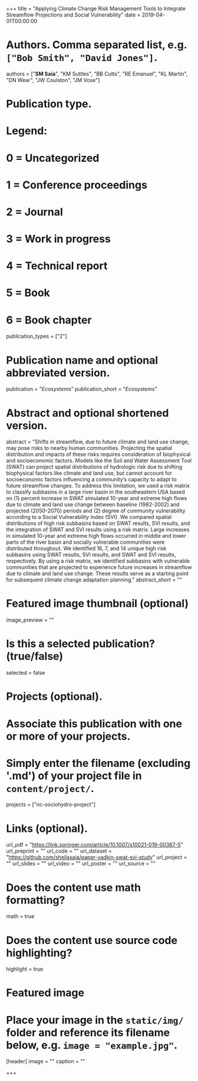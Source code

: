 +++
title = "Applying Climate Change Risk Management Tools to Integrate Streamflow Projections and Social Vulnerability"
date = 2019-04-01T00:00:00

# Authors. Comma separated list, e.g. `["Bob Smith", "David Jones"]`.
authors = ["**SM Saia**", "KM Suttles", "BB Cutts", "RE Emanuel", "KL Martin", "DN Wear", "JW Coulston", "JM Vose"]

# Publication type.
# Legend:
# 0 = Uncategorized
# 1 = Conference proceedings
# 2 = Journal
# 3 = Work in progress
# 4 = Technical report
# 5 = Book
# 6 = Book chapter
publication_types = ["2"]

# Publication name and optional abbreviated version.
publication = "*Ecosystems*"
publication_short = "*Ecosystems*"

# Abstract and optional shortened version.
abstract = "Shifts in streamflow, due to future climate and land use change, may pose risks to nearby human communities. Projecting the spatial distribution and impacts of these risks requires consideration of biophysical and socioeconomic factors. Models like the Soil and Water Assessment Tool (SWAT) can project spatial distributions of hydrologic risk due to shifting biophysical factors like climate and land use, but cannot account for socioeconomic factors influencing a community’s capacity to adapt to future streamflow changes. To address this limitation, we used a risk matrix to classify subbasins in a large river basin in the southeastern USA based on (1) percent increase in SWAT simulated 10-year and extreme high flows due to climate and land use change between baseline (1982-2002) and projected (2050-2070) periods and (2) degree of community vulnerability according to a Social Vulnerability Index (SVI). We compared spatial distributions of high risk subbasins based on SWAT results, SVI results, and the integration of SWAT and SVI results using a risk matrix. Large increases in simulated 10-year and extreme high flows occurred in middle and lower parts of the river basin and socially vulnerable communities were distributed throughout. We identified 16, 7, and 14 unique high risk subbasins using SWAT results, SVI results, and SWAT and SVI results, respectively. By using a risk matrix, we identified subbasins with vulnerable communities that are projected to experience future increases in streamflow due to climate and land use change. These results serve as a starting point for subsequent climate change adaptation planning."
abstract_short = ""

# Featured image thumbnail (optional)
image_preview = ""

# Is this a selected publication? (true/false)
selected = false

# Projects (optional).
#   Associate this publication with one or more of your projects.
#   Simply enter the filename (excluding '.md') of your project file in `content/project/`.
projects = ["nc-sociohydro-project"]

# Links (optional).
url_pdf = "https://link.springer.com/article/10.1007/s10021-019-00387-5"
url_preprint = ""
url_code = ""
url_dataset = "https://github.com/sheilasaia/paper-yadkin-swat-svi-study"
url_project = ""
url_slides = ""
url_video = ""
url_poster = ""
url_source = ""

# Does the content use math formatting?
math = true

# Does the content use source code highlighting?
highlight = true

# Featured image
# Place your image in the `static/img/` folder and reference its filename below, e.g. `image = "example.jpg"`.
[header]
image = ""
caption = ""

+++